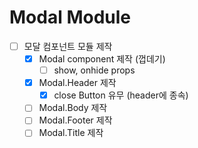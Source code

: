 # Modal Module

- [ ] 모달 컴포넌트 모듈 제작
  - [x] Modal component 제작 (껍데기)
    - [ ] show, onhide props
  - [x] Modal.Header 제작
    - [x] close Button 유무 (header에 종속)
  - [ ] Modal.Body 제작
  - [ ] Modal.Footer 제작
  - [ ] Modal.Title 제작
